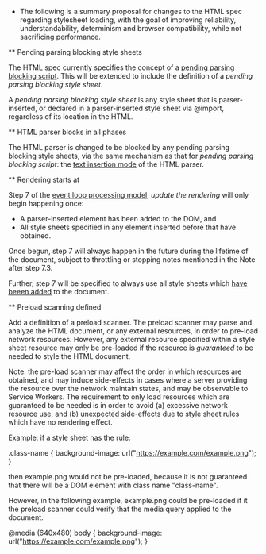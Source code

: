 * The following is a summary proposal for changes to the HTML spec regarding stylesheet loading, with the goal of improving reliability, understandability, determinism and browser compatibility, while not sacrificing performance.

** Pending parsing blocking style sheets

The HTML spec currently specifies the concept of a [pending parsing blocking script](https://html.spec.whatwg.org/#pending-parsing-blocking-script). This
will be extended to include the definition of a _pending parsing blocking
style sheet_.

A _pending parsing blocking style sheet_ is any style sheet that is parser-inserted, or declared in a parser-inserted style sheet via @import, regardless of its location in the HTML.

** HTML parser blocks in all phases

The HTML parser is changed to be blocked by any pending parsing blocking style sheets, via the same mechanism as that for _pending parsing blocking script_: the [text insertion mode](https://html.spec.whatwg.org/#parsing-main-incdata:pending-parsing-blocking-script) of the HTML parser.

** Rendering starts at <body>

Step 7 of the [event loop processing model](https://html.spec.whatwg.org/multipage/webappapis.html#event-loop-processing-model), _update the rendering_
will only begin happening once:
* A parser-inserted <body> element has been added to the DOM, and
* All style sheets specified in any <head> element inserted before that <body>
have obtained.

Once begun, step 7 will always happen in the future during the lifetime
of the document, subject to throttling or stopping notes mentioned in the Note
after step 7.3.

Further, step 7 will be specified to always use all style sheets
which [have beeen added](https://drafts.csswg.org/cssom/#add-a-css-style-sheet) to the document.

** Preload scanning defined

Add a definition of a preload scanner. The preload scanner may parse and
analyze the HTML document, or any external resources, in order to pre-load
network resources. However, any external resource specified within a style
sheet resource may only be pre-loaded if the resource is *guaranteed* to be needed to style the HTML document.

Note: the pre-load scanner may affect the order in which resources are obtained, and may induce side-effects in cases where a server providing the resource over the network maintain states, and may be observable to Service Workers. The requirement to only load resources which are guaranteed to be needed is in order to avoid (a) excessive network resource use, and (b) unexpected side-effects due to style sheet rules which have no rendering effect.

Example: if a style sheet has the rule:

.class-name {
  background-image: url("https://example.com/example.png");
}

then example.png would not be pre-loaded, because it is not guaranteed that
there will be a DOM element with class name "class-name".

However, in the following example, example.png could be pre-loaded if it the preload scanner could verify that the media query applied to the document.

@media (640x480)
body {
  background-image: url("https://example.com/example.png");
}
